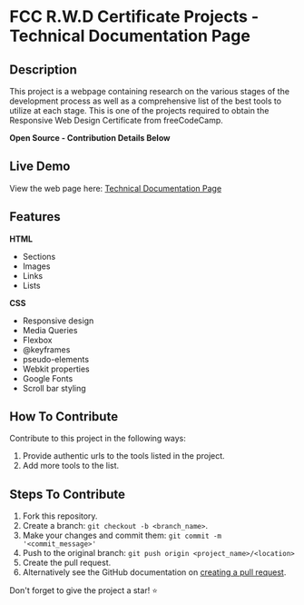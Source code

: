 # FCC R.W.D Certificate Projects - Technical Documentation Page

## Description

This project is a webpage containing research on the various stages of the development process as well as a comprehensive list of the best tools to utilize at each stage. This is one of the projects required to obtain the Responsive Web Design Certificate from freeCodeCamp.

**Open Source - Contribution Details Below**

## Live Demo

View the web page here: [Technical Documentation Page](https://quintincodes.github.io/Projects-Technical_Documentation_Page/)

## Features

**HTML**

-   Sections
-   Images
-   Links
-   Lists

**CSS**

-   Responsive design
-   Media Queries
-   Flexbox
-   @keyframes
-   pseudo-elements
-   Webkit properties
-   Google Fonts
-   Scroll bar styling

## How To Contribute

Contribute to this project in the following ways:

1. Provide authentic urls to the tools listed in the project.
2. Add more tools to the list.

## Steps To Contribute

1. Fork this repository.
2. Create a branch: `git checkout -b <branch_name>`.
3. Make your changes and commit them: `git commit -m '<commit_message>'`
4. Push to the original branch: `git push origin <project_name>/<location>`
5. Create the pull request.
6. Alternatively see the GitHub documentation on [creating a pull request](https://help.github.com/en/github/collaborating-with-issues-and-pull-requests/creating-a-pull-request).

Don't forget to give the project a star! ⭐
